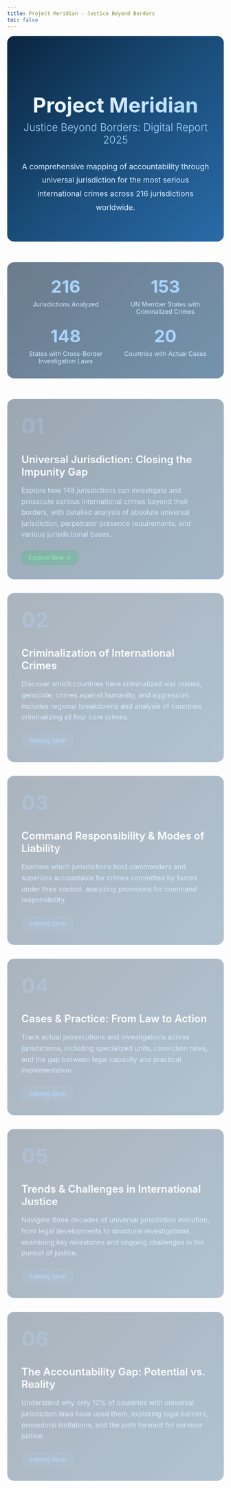 ```yaml
---
title: Project Meridian - Justice Beyond Borders
toc: false
---
```


<style>
  .hero {
    text-align: center;
    padding: 4rem 2rem;
    background: linear-gradient(135deg, #0a2540 0%, #1a4d7a 50%, #2a6ba8 100%);
    border-radius: 16px;
    margin-bottom: 3rem;
    color: white;
  }

  .hero h1 {
    font-size: 3rem;
    font-weight: 700;
    margin-bottom: 0.5rem;
    background: linear-gradient(135deg, #ffffff 0%, #a8d5ff 100%);
    -webkit-background-clip: text;
    -webkit-text-fill-color: transparent;
    background-clip: text;
  }

  .hero .subtitle {
    font-size: 1.5rem;
    color: #a8d5ff;
    font-weight: 300;
    margin-bottom: 2rem;
  }

  .hero .intro-text {
    max-width: 900px;
    margin: 0 auto;
    font-size: 1.1rem;
    line-height: 1.8;
    color: #e0f0ff;
  }

  .key-stats {
    display: grid;
    grid-template-columns: repeat(auto-fit, minmax(200px, 1fr));
    gap: 1.5rem;
    margin: 3rem 0;
    padding: 2rem;
    background: linear-gradient(135deg, rgba(10, 37, 64, 0.6) 0%, rgba(26, 77, 122, 0.6) 100%);
    border-radius: 16px;
    backdrop-filter: blur(10px);
  }

  .stat-item {
    text-align: center;
    color: white;
  }

  .stat-number {
    font-size: 2.5rem;
    font-weight: 700;
    color: #a8d5ff;
    display: block;
  }

  .stat-label {
    font-size: 0.9rem;
    color: #d0e8ff;
    margin-top: 0.5rem;
  }

  .cards-grid {
  display: grid;
  grid-template-columns: 1fr;
  gap: 2rem;
  margin-top: 3rem;
  max-width: 900px;
  margin-left: auto;
  margin-right: auto;
}

  .card {
    background: linear-gradient(135deg, rgba(10, 37, 64, 0.4) 0%, rgba(26, 77, 122, 0.4) 100%);
    border-radius: 16px;
    padding: 2rem;
    position: relative;
    overflow: hidden;
    transition: all 0.4s cubic-bezier(0.4, 0, 0.2, 1);
    border: 1px solid rgba(168, 213, 255, 0.2);
    backdrop-filter: blur(10px);
    text-decoration: none;
    display: block;
    color: inherit;
  }

  .card::before {
  content: '';
  position: absolute;
  top: 0;
  left: 0;
  width: 100%;
  height: 100%;
  background: linear-gradient(135deg, rgba(42, 107, 168, 0.4) 0%, rgba(26, 77, 122, 0.6) 100%);
  transform: translateX(-100%);
  transition: transform 0.4s cubic-bezier(0.4, 0, 0.2, 1);
  z-index: 0;
}

.card:hover::before {
  transform: translateX(0);
}

  .card:hover {
    transform: translateY(-8px);
    box-shadow: 0 20px 40px rgba(0, 0, 0, 0.3);
    border-color: rgba(168, 213, 255, 0.5);
  }

  .card.active {
    cursor: pointer;
  }

  .card.placeholder {
    cursor: default;
    opacity: 0.85;
  }

  .card.placeholder:hover {
    transform: none;
    box-shadow: none;
  }

  .card.placeholder::before {
    display: none;
  }

  .card-content {
    position: relative;
    z-index: 1;
  }

  .card-number {
    font-size: 3rem;
    font-weight: 700;
    color: rgba(168, 213, 255, 0.3);
    margin-bottom: 1rem;
    transition: color 0.4s ease;
  }

  .card.active:hover .card-number {
    color: rgba(168, 213, 255, 0.6);
  }

  .card-title {
    font-size: 1.5rem;
    font-weight: 600;
    margin-bottom: 1rem;
    color: #ffffff;
  }

  .card-description {
    font-size: 1rem;
    line-height: 1.6;
    color: #d0e8ff;
    margin-bottom: 1.5rem;
  }

  .card-status {
    display: inline-block;
    padding: 0.5rem 1rem;
    border-radius: 20px;
    font-size: 0.85rem;
    font-weight: 500;
  }

  .status-active {
    background: rgba(34, 197, 94, 0.2);
    color: #86efac;
    border: 1px solid rgba(34, 197, 94, 0.3);
  }

  .status-coming-soon {
    background: rgba(168, 213, 255, 0.1);
    color: #a8d5ff;
    border: 1px solid rgba(168, 213, 255, 0.2);
  }

  @media (max-width: 768px) {
    .hero h1 {
      font-size: 2rem;
    }
    
    .hero .subtitle {
      font-size: 1.2rem;
    }

    .cards-grid {
      grid-template-columns: 1fr;
    }
  }
</style>

<div class="hero">
  <h1>Project Meridian</h1>
  <div class="subtitle">Justice Beyond Borders: Digital Report 2025</div>
  <div class="intro-text">
    A comprehensive mapping of accountability through universal jurisdiction for the most serious international crimes across 216 jurisdictions worldwide.
  </div>
</div>

<div class="key-stats">
  <div class="stat-item">
    <span class="stat-number">216</span>
    <div class="stat-label">Jurisdictions Analyzed</div>
  </div>
  <div class="stat-item">
    <span class="stat-number">153</span>
    <div class="stat-label">UN Member States with Criminalized Crimes</div>
  </div>
  <div class="stat-item">
    <span class="stat-number">148</span>
    <div class="stat-label">States with Cross-Border Investigation Laws</div>
  </div>
  <div class="stat-item">
    <span class="stat-number">20</span>
    <div class="stat-label">Countries with Actual Cases</div>
  </div>
</div>

<div class="cards-grid">
  <a href="./Jurisdiction%20over%20Serious%20International%20Crimes" class="card active">
    <div class="card-content">
      <div class="card-number">01</div>
      <h2 class="card-title">Universal Jurisdiction: Closing the Impunity Gap</h2>
      <p class="card-description">
        Explore how 148 jurisdictions can investigate and prosecute serious international crimes beyond their borders, with detailed analysis of absolute universal jurisdiction, perpetrator presence requirements, and various jurisdictional bases.
      </p>
      <span class="card-status status-active">Explore Now →</span>
    </div>
  </a>

  <div class="card placeholder">
    <div class="card-content">
      <div class="card-number">02</div>
      <h2 class="card-title">Criminalization of International Crimes</h2>
      <p class="card-description">
        Discover which countries have criminalized war crimes, genocide, crimes against humanity, and aggression. Includes regional breakdowns and analysis of countries criminalizing all four core crimes.
      </p>
      <span class="card-status status-coming-soon">Coming Soon</span>
    </div>
  </div>

  <div class="card placeholder">
    <div class="card-content">
      <div class="card-number">03</div>
      <h2 class="card-title">Command Responsibility & Modes of Liability</h2>
      <p class="card-description">
        Examine which jurisdictions hold commanders and superiors accountable for crimes committed by forces under their control, analyzing provisions for command responsibility.
      </p>
      <span class="card-status status-coming-soon">Coming Soon</span>
    </div>
  </div>

  <div class="card placeholder">
    <div class="card-content">
      <div class="card-number">04</div>
      <h2 class="card-title">Cases & Practice: From Law to Action</h2>
      <p class="card-description">
        Track actual prosecutions and investigations across jurisdictions, including specialized units, conviction rates, and the gap between legal capacity and practical implementation.
      </p>
      <span class="card-status status-coming-soon">Coming Soon</span>
    </div>
  </div>

  <div class="card placeholder">
    <div class="card-content">
      <div class="card-number">05</div>
      <h2 class="card-title">Trends & Challenges in International Justice</h2>
      <p class="card-description">
        Navigate three decades of universal jurisdiction evolution, from legal developments to structural investigations, examining key milestones and ongoing challenges in the pursuit of justice.
      </p>
      <span class="card-status status-coming-soon">Coming Soon</span>
    </div>
  </div>

  <div class="card placeholder">
    <div class="card-content">
      <div class="card-number">06</div>
      <h2 class="card-title">The Accountability Gap: Potential vs. Reality</h2>
      <p class="card-description">
        Understand why only 12% of countries with universal jurisdiction laws have used them, exploring legal barriers, procedural limitations, and the path forward for survivor justice.
      </p>
      <span class="card-status status-coming-soon">Coming Soon</span>
    </div>
  </div>
</div>